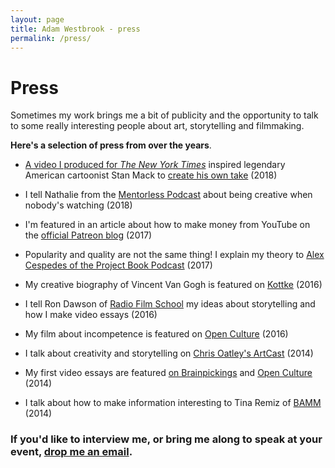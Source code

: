 ```yaml
---
layout: page
title: Adam Westbrook - press
permalink: /press/
---
```


# Press

Sometimes my work brings me a bit of publicity and the opportunity to talk to some really interesting people about art, storytelling and filmmaking. 

**Here's a selection of press from over the years**.

- [A video I produced for *The New York Times*](https://www.nytimes.com/video/opinion/100000006154922/fascism-leaders-america-trump.html) inspired legendary American cartoonist Stan Mack to [create his own take](https://www.nytimes.com/2018/10/18/opinion/fascism.html) (2018)

- I tell Nathalie from the [Mentorless Podcast](https://soundcloud.com/mentorless/adam-westbrook-and-the-art-of-storytelling-on-the-internet-mentorless-podcast-episode-1) about being creative when nobody's watching (2018)

- I'm featured in an article about how to make money from YouTube on the [official Patreon blog](https://blog.patreon.com/make-money-youtube-2017) (2017)

- Popularity and quality are not the same thing! I explain my theory to [Alex Cespedes of the Project Book Podcast](https://alexcespedes.com/2017/04/adam-westbrook-quality-popularity/) (2017)

- My creative biography of Vincent Van Gogh is featured on [Kottke](https://kottke.org/16/02/paint-like-theres-nobody-watching-or-buying) (2016)

- I tell Ron Dawson of [Radio Film School](http://daredreamer.com/rfs-adamwestbrook/) my ideas about storytelling and how I make video essays (2016)

- My film about incompetence is featured on [Open Culture](http://www.openculture.com/2016/06/how-to-achieve-professional-happiness-through-creative-incompetence.html) (2016)

- I talk about creativity and storytelling on [Chris Oatley's ArtCast](https://chrisoatley.com/delve1/) (2014)

- My first video essays are featured [on Brainpickings](https://www.brainpickings.org/2014/05/23/the-long-game/) and [Open Culture](http://www.openculture.com/2015/04/the-long-game-of-creativity.html) (2014)

- I talk about how to make information interesting to Tina Remiz of [BAMM](https://bammglobal.com/conversation-adam-westbrook/) (2014)

### If you'd like to interview me, or bring me along to speak at your event, [drop me an email](mailto:adam@adamwestbrook.co.uk).
